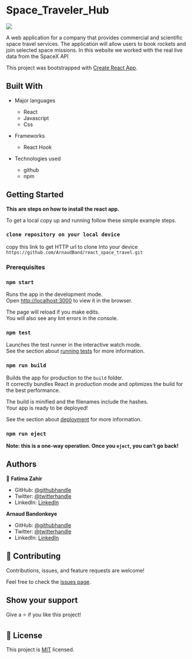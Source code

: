# Space_Traveler_Hub

![](https://img.shields.io/badge/SpaceTravelerHub-redviolet)


A web application for a company that provides commercial and scientific space travel services. The application will allow users to book rockets and join selected space missions. In this website we worked with the real live data from the SpaceX API
 
This project was bootstrapped with [Create React App](https://github.com/facebook/create-react-app).


## Built With

- Major languages
  - React
  - Javascript
  - Css

- Frameworks
  - React Hook

- Technologies used
  - github
  - npm

## Getting Started

**This are steps on how to install the react app.**

To get a local copy up and running follow these simple example steps.

### `clone repository on your local device`

copy this link to get HTTP url to clone Into your device `https://github.com/ArnaudBand/react_space_travel.git`


### Prerequisites

### `npm start`

Runs the app in the development mode.\
Open [http://localhost:3000](http://localhost:3000) to view it in the browser.

The page will reload if you make edits.\
You will also see any lint errors in the console.

### `npm test`

Launches the test runner in the interactive watch mode.\
See the section about [running tests](https://facebook.github.io/create-react-app/docs/running-tests) for more information.

### `npm run build`

Builds the app for production to the `build` folder.\
It correctly bundles React in production mode and optimizes the build for the best performance.

The build is minified and the filenames include the hashes.\
Your app is ready to be deployed!

See the section about [deployment](https://facebook.github.io/create-react-app/docs/deployment) for more information.

### `npm run eject`

**Note: this is a one-way operation. Once you `eject`, you can’t go back!**

## Authors

👤 **Fatima Zahir**

- GitHub: [@githubhandle](https://github.com/Fatima-hub333)
- Twitter: [@twitterhandle](https://twitter.com/Fatima_developr)
- LinkedIn: [LinkedIn](https://www.linkedin.com/in/full-stack-webdeveloper-181583234/)

**Arnaud Bandonkeye**

- GitHub: [@githubhandle](https://github.com/ArnaudBand)
- Twitter: [@twitterhandle](https://twitter.com/@ba104781)
- LinkedIn: [LinkedIn](https://www.linkedin.com/in/ArnaudBandonkeye)

## 🤝 Contributing

Contributions, issues, and feature requests are welcome!

Feel free to check the [issues page](https://github.com/ArnaudBand/react_space_travel/issues).

## Show your support

Give a ⭐️ if you like this project!


## 📝 License

This project is [MIT](./MIT.md) licensed.